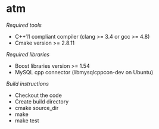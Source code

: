 # atm

*Required tools*
- C++11 compliant compiler (clang >= 3.4 or gcc >= 4.8)
- Cmake version >= 2.8.11

*Required libraries*
- Boost libraries version >= 1.54
- MySQL cpp connector (libmysqlcppcon-dev on Ubuntu)

*Build instructions*
- Checkout the code
- Create build directory
- cmake source_dir
- make
- make test


